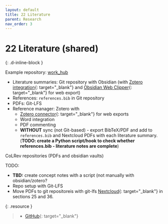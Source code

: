 ```yaml
---
layout: default
title: 22 Literature
parent: Research
nav_order: 3
---
```


# 22 Literature (shared)
{: .d-inline-block }

Example repository: [work_hub](https://github.com/digital-work-lab/work_hub)

- Literature summaries: Git repository with Obsidian (with [Zotero integration](https://github.com/mgmeyers/obsidian-zotero-integration){: target="_blank"} and [Obsidian Web Clipper](https://obsidian.md/clipper){: target="_blank"} for web export)
- References: `references.bib` in Git repository
- PDFs: Git-LFS
- Reference manager: Zotero with
  - [Zotero connector](https://chromewebstore.google.com/detail/zotero-connector/ekhagklcjbdpajgpjgmbionohlpdbjgc){: target="_blank"} for web exports
  - Word integration
  - PDF commenting
  - **WITHOUT** sync (not Git-based) - export BibTeX/PDF and add to `references.bib` and Nextcloud PDFs with each literature summary. (**TODO: create a Python script/hook to check whether references.bib - literature notes are complete**)


CoLRev repositories (PDFs and obsidian vaults)

TODO: 

- **TBD:** create concept notes with a script (not manually with obsidian/zotero?
- Repo setup with Git-LFS
- Move PDFs to git repositoreis with git-lfs [Nextcloud](https://nc-2272638881871040784.nextcloud-ionos.com/index.php/apps/files/?dir=/22-literature/23_data&fileid=88094){: target="_blank"} in sections 25 and 36.

{: .resource } 
> - [GitHub](https://github.com/orgs/digital-work-lab/repositories?q=topic%3Aresearch){: target="_blank"}
